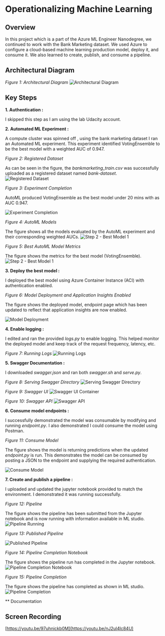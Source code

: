 # Operationalizing Machine Learning

## Overview
In this project which is a part of the Azure ML Engineer Nanodegree, we continued to work with the Bank Marketing dataset.
We used Azure to configure a cloud-based machine learning production model, deploy it, and consume it. We also learned 
to create, publish, and consume a pipeline.

## Architectural Diagram
*Figure 1: Architectural Diagram*
![Architectural Diagram](Screenshots/Architecture.png)

## Key Steps
**1. Authentication :** 

I skipped this step as I am using the lab Udacity account.

**2. Automated ML Experiment :** 

A compute cluster was spinned off , using the bank marketing dataset
I ran an Automated ML experiment. This experiment identified VotingEnsemble to be the best 
model with a weighted AUC of 0.947. 

*Figure 2: Registered Dataset*

As can be seen in the figure, the *bankmarketing_train.csv* was successfully uploaded as a registered dataset named 
*bank-dataset*.
![Registered Dataset](Screenshots/Fig1.png)

*Figure 3: Experiment Completion*

AutoML produced VotingEnsemble as the best model under 20 mins with as AUC 0.947.

![Experiment Completion](Screenshots/Fig2.png)

*Figure 4: AutoML Models*

The figure shows all the models evaluated by the AutoML experiment and their corresponding weighted AUCs.
![Step 2 - Best Model 1](Screenshots/Fig3.png)

*Figure 5: Best AutoML Model Metrics*

The figure shows the metrics for the best model (VotingEnsemble). 
![Step 2 - Best Model 1](Screenshots/Fig4.png)

**3. Deploy the best model :** 

I deployed the best model using Azure Container Instance (ACI) with authentication enabled. 

*Figure 6: Model Deployment and Application Insights Enabled*

The figure shows the deployed model, endpoint page which has been updated to reflect that application insights are now enabled.

![Model Deployment](Screenshots/Fig5.png)

**4. Enable logging :**

I edited and ran the provided *logs.py* to enable logging. This helped monitor the deployed model and keep track of the
request frequency, latency, etc.

*Figure 7: Running Logs*
![Running Logs](Screenshots/Fig6.png)


**5. Swagger Documentation :**

I downloaded *swagger.json* and ran both *swagger.sh* and *serve.py*. 

*Figure 8: Serving Swagger Directory*
![Serving Swagger Directory](Screenshots/Fig7.png)

*Figure 9: Swagger UI*
![Swagger UI Container](Screenshots/Fig8.png)

*Figure 10: Swagger API*
![Swagger API](Screenshots/Fig14.png)

**6. Consume model endpoints :**

I successfully demonstrated the model was consumable by modifying and running *endpoint.py*. I also demonstrated I 
could consume the model using Postman.

*Figure 11: Consume Model*

The figure shows the model is returning predictions when the updated *endpoint.py* is run. This demonstrates the model can be 
consumed by posting a JSON to the endpoint and supplying the required authentication.

![Consume Model](Screenshots/Fig9.png)

**7. Create and publish a pipeline :** 

I uploaded and updated the jupyter notebook provided to match the environment. I 
demonstrated it was running successfully.

*Figure 12: Pipeline*

The figure shows the pipeline has been submitted from the Jupyter notebook and is now running with information available in ML studio. 
![Pipeline Running](Screenshots/Fig10.png)

*Figure 13: Published Pipeline*

![Published Pipeline](Screenshots/Fig13.png)

*Figure 14: Pipeline Completion Notebook*

The figure shows the pipeline run has completed in the Jupyter notebook.
![Pipeline Completion Notebook](Screenshots/Fig11.png)

*Figure 15: Pipeline Completion*

The figure shows the pipeline has completed as shown in ML studio.
![Pipeline Completion](Screenshots/Fig12.png)





** Documentation

## Screen Recording
[https://youtu.be/97uhnickb0M](https://youtu.be/nJ2ul4lc84U)


